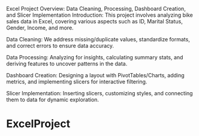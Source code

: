 Excel Project Overview: Data Cleaning, Processing, Dashboard Creation, and Slicer Implementation
Introduction:
This project involves analyzing bike sales data in Excel, covering various aspects such as ID, Marital Status, Gender, Income, and more.

Data Cleaning:
We address missing/duplicate values, standardize formats, and correct errors to ensure data accuracy.

Data Processing:
Analyzing for insights, calculating summary stats, and deriving features to uncover patterns in the data.

Dashboard Creation:
Designing a layout with PivotTables/Charts, adding metrics, and implementing slicers for interactive filtering.

Slicer Implementation:
Inserting slicers, customizing styles, and connecting them to data for dynamic exploration.
# ExcelProject
